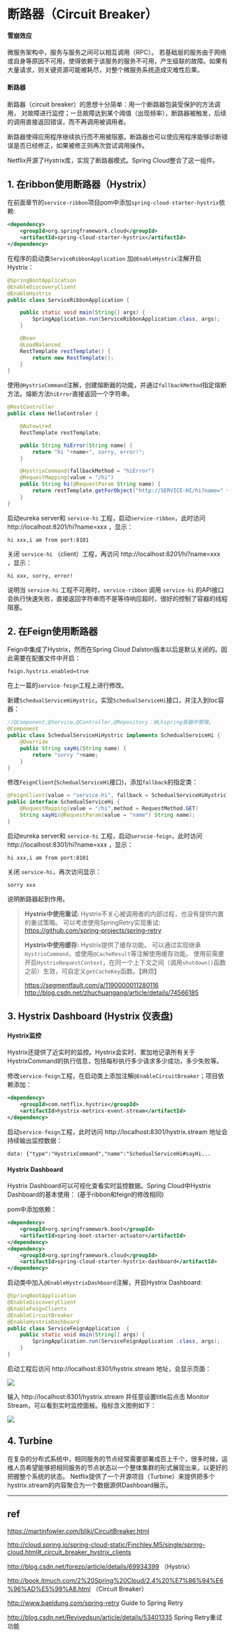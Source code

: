 
# 断路器（Circuit Breaker）

#### 雪崩效应

微服务架构中，服务与服务之间可以相互调用（RPC）。
若基础层的服务由于网络或自身等原因不可用，使得依赖于该服务的服务不可用，产生级联的故障。如果有大量请求，则关键资源可能被耗尽，对整个微服务系统造成灾难性后果。

#### 断路器

断路器（circuit breaker）的思想十分简单：用一个断路器包装受保护的方法调用，
对故障进行监控；一旦故障达到某个阈值（出现频率），断路器被触发，后续的调用直接返回错误，而不再调用被调用者。

断路器使得应用程序继续执行而不用被阻塞。断路器也可以使应用程序能够诊断错误是否已经修正，如果被修正则再次尝试调用操作。

Netflix开源了Hystrix库，实现了断路器模式。Spring Cloud整合了这一组件。

## 1. 在ribbon使用断路器（Hystrix）

在前面章节的`service-ribbon`项目pom中添加`spring-cloud-starter-hystrix`依赖:

```xml
<dependency>
    <groupId>org.springframework.cloud</groupId>
    <artifactId>spring-cloud-starter-hystrix</artifactId>
</dependency>
```

在程序的启动类`ServiceRibbonApplication` 加`@EnableHystrix`注解开启Hystrix：

```java
@SpringBootApplication
@EnableDiscoveryClient
@EnableHystrix
public class ServiceRibbonApplication {

    public static void main(String[] args) {
        SpringApplication.run(ServiceRibbonApplication.class, args);
    }

    @Bean
    @LoadBalanced
    RestTemplate restTemplate() {
        return new RestTemplate();
    }
}
```

使用`@HystrixCommand`注解，创建熔断器的功能，并通过`fallbackMethod`指定熔断方法。熔断方法`hiError`直接返回一个字符串。

```java
@RestController
public class HelloControler {

    @Autowired
    RestTemplate restTemplate;

    public String hiError(String name) {
        return "hi "+name+", sorry, error!";
    }

    @HystrixCommand(fallbackMethod = "hiError")
    @RequestMapping(value = "/hi")
    public String hi(@RequestParam String name) {
        return restTemplate.getForObject("http://SERVICE-HI/hi?name=" + name, String.class);
	}
}
```

启动eureka server和 `service-hi` 工程，启动`service-ribbon`，此时访问 http://localhost:8201/hi?name=xxx ，显示：

```
hi xxx,i am from port:8101
```

关闭 `service-hi` （client）工程，再访问 http://localhost:8201/hi?name=xxx ，显示：

```
hi xxx, sorry, error!
```

说明当 `service-hi` 工程不可用时，`service-ribbon` 调用 `service-hi` 的API接口会执行快速失败，直接返回字符串而不是等待响应超时，很好的控制了容器的线程阻塞。

## 2. 在Feign使用断路器

Feign中集成了Hystrix，然而在Spring Cloud Dalston版本以后是默认关闭的。因此需要在配置文件中开启：

```
feign.hystrix.enabled=true
```

在上一篇的`service-feign`工程上进行修改。

新建`SchedualServiceHiHystric`，实现`SchedualServiceHi`接口，并注入到Ioc容器：

```java
//@Component,@Service,@Controller,@Repository：纳入spring容器中管理。
@Component
public class SchedualServiceHiHystric implements SchedualServiceHi {
    @Override
    public String sayHi(String name) {
        return "sorry "+name;
    }
}
```

修改`FeignClient`(`SchedualServiceHi`接口)，添加`fallback`的指定类：

```java
@FeignClient(value = "service-hi", fallback = SchedualServiceHiHystric.class)
public interface SchedualServiceHi {
    @RequestMapping(value = "/hi",method = RequestMethod.GET)
    String sayHi(@RequestParam(value = "name") String name);
}
```

启动eureka server和 `service-hi` 工程，启动`servcie-feign`，此时访问 http://localhost:8301/hi?name=xxx ，显示：

```
hi xxx,i am from port:8101
```

关闭 `service-hi`，再次访问显示：

```
sorry xxx
```

说明断路器起到作用。

>
> **Hystrix中使用重试:**
> Hystrix不关心被调用者的内部过程，也没有提供内置的重试策略。
> 可以考虑使用SpringRetry实现重试:
> https://github.com/spring-projects/spring-retry
>
> **Hystrix中使用缓存:**
> Hystrix提供了缓存功能。
> 可以通过实现继承`HystrixCommand`，或使用`@CacheResult`等注解使用缓存功能。
> 使用前需要开启`HystrixRequestContext`，在同一个上下文之间（调用`shutdown()`函数之前）生效，可自定义`getCacheKey`函数。【麻烦】
>
> https://segmentfault.com/a/1190000011280116
> http://blog.csdn.net/zhuchuangang/article/details/74566185
>

## 3. Hystrix Dashboard (Hystrix 仪表盘)

#### Hystrix监控

Hystrix还提供了近实时的监控。Hystrix会实时、累加地记录所有关于HystrixCommand的执行信息，包括每秒执行多少请求多少成功，多少失败等。

修改`service-feign`工程，在启动类上添加注解`@EnableCircuitBreaker`；项目依赖添加：

```xml
<dependency>
	<groupId>com.netflix.hystrix</groupId>
	<artifactId>hystrix-metrics-event-stream</artifactId>
</dependency>
```

启动`service-feign`工程，此时访问 http://localhost:8301/hystrix.stream 地址会持续输出监控数据：

    data: {"type":"HystrixCommand","name":"SchedualServiceHi#sayHi...

#### Hystrix Dashboard

Hystrix Dashboard可以可视化查看实时监控数据。Spring Cloud中Hystrix Dashboard的基本使用： (基于ribbon和feign的修改相同)

pom中添加依赖：

```xml
<dependency>
    <groupId>org.springframework.boot</groupId>
    <artifactId>spring-boot-starter-actuator</artifactId>
</dependency>
<dependency>
    <groupId>org.springframework.cloud</groupId>
    <artifactId>spring-cloud-starter-hystrix-dashboard</artifactId>
</dependency>
```

启动类中加入`@EnableHystrixDashboard`注解，开启Hystrix Dashboard:

```java
@SpringBootApplication
@EnableDiscoveryClient
@EnableFeignClients
@EnableCircuitBreaker
@EnableHystrixDashboard
public class ServiceFeignApplication  {
	public static void main(String[] args) {
		SpringApplication.run(ServiceFeignApplication .class, args);
	}
}
```

启动工程后访问 http://localhost:8301/hystrix.stream 地址，会显示页面：

<img src="hystrix_dashboard.png">

输入 http://localhost:8301/hystrix.stream 并任意设置title后点击 Monitor Stream，可以看到实时监控面板。指标含义图例如下：

<img src="hystrix_dashboard_2.png">

## 4. Turbine

在复杂的分布式系统中，相同服务的节点经常需要部署成百上千个，很多时候，运维人员希望能够把相同服务的节点状态以一个整体集群的形式展现出来，以更好的把握整个系统的状态。 Netflix提供了一个开源项目（Turbine）来提供把多个hystrix.stream的内容聚合为一个数据源供Dashboard展示。  


---

## ref

https://martinfowler.com/bliki/CircuitBreaker.html

http://cloud.spring.io/spring-cloud-static/Finchley.M5/single/spring-cloud.html#_circuit_breaker_hystrix_clients

http://blog.csdn.net/forezp/article/details/69934399 （Hystrix）

http://book.itmuch.com/2%20Spring%20Cloud/2.4%20%E7%86%94%E6%96%AD%E5%99%A8.html （Circuit Breaker）

http://www.baeldung.com/spring-retry  Guide to Spring Retry

http://blog.csdn.net/Revivedsun/article/details/53401335 Spring Retry重试功能

</br></br>
